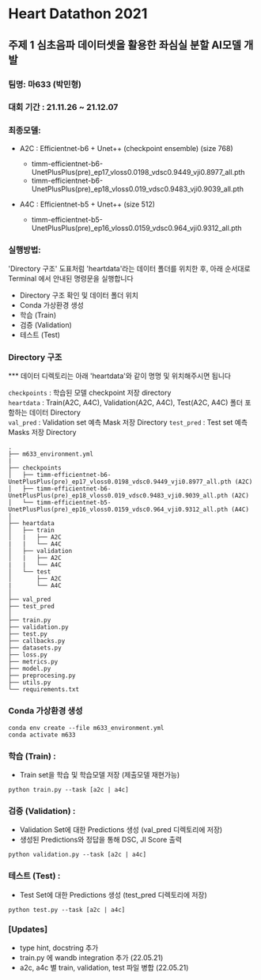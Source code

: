# Heart Datathon 2021 
## 주제 1 심초음파 데이터셋을 활용한 좌심실 분할 AI모델 개발 
  
### 팀명: 마633 (박민형)  
### 대회 기간 : 21.11.26 ~ 21.12.07  
  
### 최종모델:
- A2C : Efficientnet-b6 + Unet++ (checkpoint ensemble) (size 768)
    - timm-efficientnet-b6-UnetPlusPlus(pre)_ep17_vloss0.0198_vdsc0.9449_vji0.8977_all.pth
    - timm-efficientnet-b6-UnetPlusPlus(pre)_ep18_vloss0.019_vdsc0.9483_vji0.9039_all.pth
    
- A4C : Efficientnet-b5 + Unet++ (size 512)
    - timm-efficientnet-b5-UnetPlusPlus(pre)_ep16_vloss0.0159_vdsc0.964_vji0.9312_all.pth

### 실행방법:

'Directory 구조' 도표처럼 'heartdata'라는 데이터 폴더를 위치한 후, 아래 순서대로 Terminal 에서 안내된 명령문을 실행합니다

- Directory 구조 확인 및 데이터 폴더 위치
- Conda 가상환경 생성
- 학습 (Train)
- 검증 (Validation)
- 테스트 (Test)

### Directory 구조
*** 데이터 디렉토리는 아래 'heartdata'와 같이 명명 및 위치해주시면 됩니다  

`checkpoints` : 학습된 모델 checkpoint 저장 directory  
`heartdata` : Train(A2C, A4C), Validation(A2C, A4C), Test(A2C, A4C) 폴더 포함하는 데이터 Directory  
`val_pred` : Validation set 예측 Mask 저장 Directory
`test_pred` : Test set 예측 Masks 저장 Directory

```
.
├── m633_environment.yml
|
├── checkpoints
│   ├── timm-efficientnet-b6-UnetPlusPlus(pre)_ep17_vloss0.0198_vdsc0.9449_vji0.8977_all.pth (A2C)
│   ├── timm-efficientnet-b6-UnetPlusPlus(pre)_ep18_vloss0.019_vdsc0.9483_vji0.9039_all.pth (A2C)
│   └── timm-efficientnet-b5-UnetPlusPlus(pre)_ep16_vloss0.0159_vdsc0.964_vji0.9312_all.pth (A4C)
│
├── heartdata
│   ├── train
│   |   ├── A2C
|   |   └── A4C
│   ├── validation
│   |   ├── A2C
|   |   └── A4C
│   └── test
│       ├── A2C
|       └── A4C
│
├── val_pred 
├── test_pred 
│
├── train.py
├── validation.py
├── test.py
├── callbacks.py
├── datasets.py
├── loss.py
├── metrics.py
├── model.py
├── preprocesing.py
├── utils.py
└── requirements.txt
```


### Conda 가상환경 생성
```
conda env create --file m633_environment.yml
conda activate m633
```

### 학습 (Train) : 
- Train set을 학습 및 학습모델 저장 (제출모델 재현가능)
```
python train.py --task [a2c | a4c]
```

### 검증 (Validation) : 
- Validation Set에 대한 Predictions 생성 (val_pred 디렉토리에 저장)
- 생성된 Predictions와 정답을 통해 DSC, JI Score 출력
```
python validation.py --task [a2c | a4c]
```

### 테스트 (Test) : 
- Test Set에 대한 Predictions 생성 (test_pred 디렉토리에 저장)
```
python test.py --task [a2c | a4c]
```

### [Updates]
- type hint, docstring 추가
- train.py 에 wandb integration 추가 (22.05.21)
- a2c, a4c 별 train, validation, test 파일 병합 (22.05.21)


